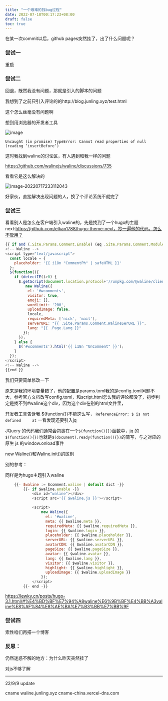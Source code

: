 ```yaml
---
title: "一个艰难的找bug过程"
date: 2022-07-18T00:17:23+08:00
draft: false
toc: true
---
```




在某一次commit以后，github pages突然挂了，出了什么问题呢？

### 尝试一

重启



### 尝试二

回退，既然我没有问题，那就是引入的脚本的问题

我想到了之前只引入评论的的http://blog.junling.xyz/test.html

这个怎么丝毫没有问题啊

想到用浏览器的开发者工具

![image](https://user-images.githubusercontent.com/21078868/179396866-0c54dc79-56d3-462c-a9a7-ce55d9d27532.png)

`Uncaught (in promise) TypeError: Cannot read properties of null (reading ‘insertBefore‘)`

这时我找到waline的讨论区，有人遇到和我一样的问题

https://github.com/walinejs/waline/discussions/735

看看它是这么解决的



![image-20220717233112043](https://r2.bi-li.fun/2023/12/image-20220717233112043.png)

好家伙，直接解决出现问题的人，换了个评论系统不就完了



### 尝试三

看看别人是怎么在客户端引入waline的，先是找到了一个hugo的主题next:https://github.com/elkan1788/hugo-theme-next，抄一遍他的代码，怎么不管用？

```js
{{ if and (.Site.Params.Comment.Enable) (eq .Site.Params.Comment.Module "Waline") }}
<!-- Waline -->
<script type="text/javascript">
  const locale = {
    placeholder: '{{ i18n "CommentPh" | safeHTML }}'
  };
  $(function(){
    if (detectIE()>0) {
      $.getScript(document.location.protocol+'//unpkg.com/@waline/client@1.6.0/dist/Waline.min.js', function(){
         new Waline({
          el: '#wcomments', 
          visitor: true,
          emoji: [], 
          wordLimit: '200', 
          uploadImage: false,
          locale, 
          requiredMeta: ['nick', 'mail'], 
          serverURL: "{{ .Site.Params.Comment.WalineSerURL }}", 
          lang: "{{ .Page.Lang }}"
        });
      });      
    } else {
      $('#wcomments').html('{{ i18n "UnComment" }}');
    }
  });
</script>
<!-- Waline -->
{{end }}
```

我们只要简单修改一下

原来是我的环境变量错了，他的配置是params.toml我的是config.toml问题不大，参考官方文档改写config.toml，和script.html怎么我的评论都没了，初步判定是找不到#waline这个div，因为这个div在别的html文件里，

开发者工具告诉我 $(function{})不能这么写，
`ReferenceError: $ is not defined     at`
一看发现还要引入jq

JQuery 的代码我们通常会包裹在一个`$(function(){})`函数中，jq 的`$(function(){})`也就是`$(document).ready(function(){})`的简写，与之对应的原生 js 的window.onload事件



new Waline()和Waline.init()的区别



别的参考：

同样是为hugo主题引入waline

```js
    {{- $waline := $comment.waline | default dict -}}
        {{- if $waline.enable -}}
            <div id="waline"></div>
			<script src='{{ $waline.js }}'></script>

			<script>
		    	new Waline({
		    	  el: '#waline',
				  meta: {{ $waline.meta }},
		    	  requiredMeta: {{ $waline.requiredMeta }},
		    	  login: {{ $waline.login }},
				  placeholder: {{ $waline.placeholder }},
		    	  serverURL: {{ $waline.serverURL }},
		    	  avatarCDN: {{ $waline.avatarCDN }},
		    	  pageSize: {{ $waline.pageSize }},
		    	  avatar: {{ $waline.avatar }},
		    	  lang: {{ $waline.lang }},
				  visitor: {{ $waline.visitor }},
				  highlight: {{ $waline.highlight }},
				  uploadImage: {{ $waline.uploadImage }}				  
		    	});
		    </script>
        {{- end -}}
```



https://lewky.cn/posts/hugo-3.1.html/#%E4%BD%BF%E7%94%A8waline%E6%9B%BF%E4%BB%A3valine%E8%AF%84%E8%AE%BA%E7%B3%BB%E7%BB%9F


### 尝试四

索性咱们再搭一个博客



### 反思：

仍然迷惑不解的地方：为什么昨天突然挂了

对js不够了解

------------
22/9/9
update

cname waline.junling.xyz cname-china.vercel-dns.com